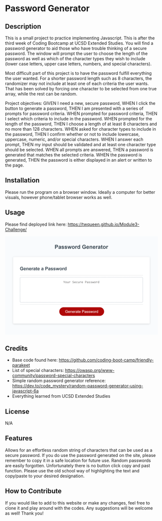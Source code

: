 # Password Generator

## Description
This is a small project to practice implementing Javascript. This is after the third week of Coding Bootcamp at UCSD Extended Studies. You will find a password generator to aid those who have trouble thinking of a secure password. The window will prompt the user to choose the length of the password as well as which of the character types they wish to include (lower case letters, upper case letters, numbers, and special characters).

Most difficult part of this project is to have the password fulfill everything the user wanted. For a shorter password length such as 8 characters, the randomizer may not include at least one of each criteria the user wants. That has been solved by forcing one character to be selected from one true array, while the rest can be random.

Project objectives:
GIVEN I need a new, secure password, WHEN I click the button to generate a password, THEN I am presented with a series of prompts for password criteria. 
WHEN prompted for password criteria, THEN I select which criteria to include in the password. 
WHEN prompted for the length of the password, THEN I choose a length of at least 8 characters and no more than 128 characters. 
WHEN asked for character types to include in the password, THEN I confirm whether or not to include lowercase, uppercase, numeric, and/or special characters. 
WHEN I answer each prompt, THEN my input should be validated and at least one character type should be selected. 
WHEN all prompts are answered, THEN a password is generated that matches the selected criteria. 
WHEN the password is generated, THEN the password is either displayed in an alert or written to the page.

## Installation
Please run the program on a browser window. Ideally a computer for better visuals, however phone/tablet browser works as well.

## Usage
Please find deployed link here:
https://twqueen.github.io/Module3-Challenge/

![Webpage Screenshot](./assets/images/M3-BrowserScreenshot.png)

## Credits
* Base code found here: https://github.com/coding-boot-camp/friendly-parakeet
* List of special characters: https://owasp.org/www-community/password-special-characters
* Simple random password generator reference: https://dev.to/code_mystery/random-password-generator-using-javascript-6a
* Everything learned from UCSD Extended Studies

## License
N/A

## Features
Allows for an effortless random string of characters that can be used as a secure password. If you do use the password generated on the site, please remember to copy it in a safe location for future use. Random passwords are easily forgotten. Unfortunately there is no button click copy and past function. Please use the old school way of highlighting the text and copy/paste to your desired designation.

## How to Contribute
If you would like to add to this website or make any changes, feel free to clone it and play around with the codes. Any suggestions will be welcome as well! Thank you!
